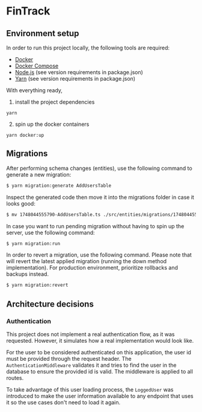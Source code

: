 # FinTrack

## Environment setup

In order to run this project locally, the following tools are required:

- [Docker](https://www.docker.com/products/docker-desktop/)
- [Docker Compose](https://docs.docker.com/compose/install/)
- [Node.js](https://nodejs.org/en) (see version requirements in package.json)
- [Yarn](https://classic.yarnpkg.com/lang/en/docs/install/#mac-stable) (see version requirements in package.json)

With everything ready,

1. install the project dependencies

```
yarn
```

2. spin up the docker containers

```
yarn docker:up
```

## Migrations

After performing schema changes (entities), use the following command to generate a new migration:

```bash
$ yarn migration:generate AddUsersTable
```

Inspect the generated code then move it into the migrations folder in case it looks good:

```bash
$ mv 1748044555790-AddUsersTable.ts ./src/entities/migrations/1748044555790-AddUsersTable.ts
```

In case you want to run pending migration without having to spin up the server, use the following command:

```bash
$ yarn migration:run
```

In order to revert a migration, use the following command. Please note that will revert the latest applied migration (running the down method implementation). For production environment, prioritize rollbacks and backups instead.

```bash
$ yarn migration:revert
```

## Architecture decisions

### Authentication

This project does not implement a real authentication flow, as it was requested. However, it simulates how a real implementation would look like.

For the user to be considered authenticated on this application, the user id must be provided through the request header. The `AuthenticationMiddleware` validates it and tries to find the user in the database to ensure the provided id is valid. The middleware is applied to all routes.

To take advantage of this user loading process, the `LoggedUser` was introduced to make the user information available to any endpoint that uses it so the use cases don't need to load it again.
